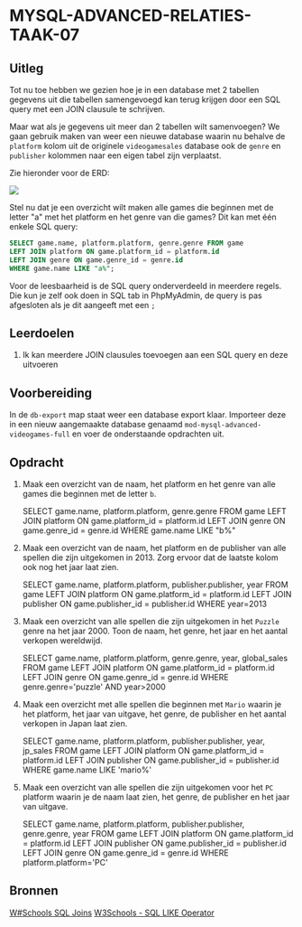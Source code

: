 # MYSQL-ADVANCED-RELATIES-TAAK-07

## Uitleg

Tot nu toe hebben we gezien hoe je in een database met 2 tabellen gegevens uit die tabellen samengevoegd kan terug krijgen door een SQL query met een JOIN clausule te schrijven.

Maar wat als je gegevens uit meer dan 2 tabellen wilt samenvoegen? We gaan gebruik maken van weer een nieuwe database waarin nu behalve de `platform` kolom uit de originele `videogamesales` database ook de `genre` en `publisher` kolommen naar een eigen tabel zijn verplaatst.

Zie hieronder voor de ERD:

![](img/videogames-4tables-erd.jpg)

Stel nu dat je een overzicht wilt maken alle games die beginnen met de letter "a" met het platform en het genre van die games? Dit kan met één enkele SQL query:
```sql
SELECT game.name, platform.platform, genre.genre FROM game
LEFT JOIN platform ON game.platform_id = platform.id
LEFT JOIN genre ON game.genre_id = genre.id
WHERE game.name LIKE "a%";
```
Voor de leesbaarheid is de SQL query onderverdeeld in meerdere regels. Die kun je zelf ook doen in SQL tab in PhpMyAdmin, de query is pas afgesloten als je dit aangeeft met een `;`


## Leerdoelen

1. Ik kan meerdere JOIN clausules toevoegen aan een SQL query en deze uitvoeren

## Voorbereiding

In de `db-export` map staat weer een database export klaar. Importeer deze in een nieuw aangemaakte database genaamd `mod-mysql-advanced-videogames-full` en voer de onderstaande opdrachten uit.

## Opdracht

1. Maak een overzicht van de naam, het platform en het genre van alle games die beginnen met de letter `b`.

    SELECT game.name, platform.platform, genre.genre FROM game LEFT JOIN platform ON game.platform_id = platform.id LEFT JOIN genre ON game.genre_id = genre.id WHERE game.name LIKE "b%"

2. Maak een overzicht van de naam, het platform en de publisher van alle spellen die zijn uitgekomen in 2013. Zorg ervoor dat de laatste kolom ook nog het jaar laat zien.

    SELECT game.name, platform.platform, publisher.publisher, year FROM game LEFT JOIN platform ON game.platform_id = platform.id LEFT JOIN publisher ON game.publisher_id = publisher.id WHERE year=2013

3. Maak een overzicht van alle spellen die zijn uitgekomen in het `Puzzle` genre na het jaar 2000. Toon de naam, het genre, het jaar en het aantal verkopen wereldwijd.

    SELECT game.name, platform.platform, genre.genre, year, global_sales FROM game LEFT JOIN platform ON game.platform_id = platform.id LEFT JOIN genre ON game.genre_id = genre.id WHERE genre.genre='puzzle' AND year>2000

4. Maak een overzicht met alle spellen die beginnen met `Mario` waarin je het platform, het jaar van uitgave, het genre, de publisher en het aantal verkopen in Japan laat zien.

    SELECT game.name, platform.platform, publisher.publisher, year, jp_sales FROM game LEFT JOIN platform ON game.platform_id = platform.id LEFT JOIN publisher ON game.publisher_id = publisher.id WHERE game.name LIKE 'mario%' 

5. Maak een overzicht van alle spellen die zijn uitgekomen voor het `PC` platform waarin je de naam laat zien, het genre, de publisher en het jaar van uitgave.

    SELECT game.name, platform.platform, publisher.publisher, genre.genre, year FROM game LEFT JOIN platform ON game.platform_id = platform.id LEFT JOIN publisher ON game.publisher_id = publisher.id LEFT JOIN genre ON game.genre_id = genre.id WHERE platform.platform='PC' 

## Bronnen
[W#Schools SQL Joins](https://www.w3schools.com/sql/sql_join.asp)
[W3Schools - SQL LIKE Operator](https://www.w3schools.com/SQL/sql_like.asp)